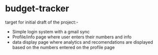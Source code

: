 # budget-tracker

target for initial draft of the project:-
 - Simple login system with a gmail sync
 - Profile/info page where user enters their numbers and info
 - data display page where analytics and recomendations are displayed based on the numbers entered on the profile page
